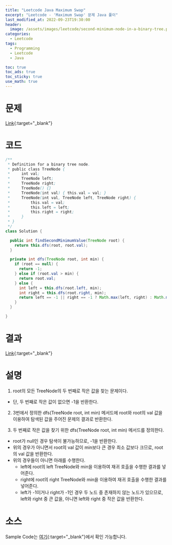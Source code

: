 ```yaml
---
title: "Leetcode Java Maximum Swap"
excerpt: "Leetcode - 'Maximum Swap' 문제 Java 풀이"
last_modified_at: 2022-09-23T19:30:00
header:
  image: /assets/images/leetcode/second-minimum-node-in-a-binary-tree.png
categories:
  - Leetcode
tags:
  - Programming
  - Leetcode
  - Java

toc: true
toc_ads: true
toc_sticky: true
use_math: true
---
```

# 문제
[Link](https://leetcode.com/problems/second-minimum-node-in-a-binary-tree){:target="_blank"}

# 코드
```java
/**
 * Definition for a binary tree node.
 * public class TreeNode {
 *     int val;
 *     TreeNode left;
 *     TreeNode right;
 *     TreeNode() {}
 *     TreeNode(int val) { this.val = val; }
 *     TreeNode(int val, TreeNode left, TreeNode right) {
 *         this.val = val;
 *         this.left = left;
 *         this.right = right;
 *     }
 * }
 */
class Solution {

  public int findSecondMinimumValue(TreeNode root) {
    return this.dfs(root, root.val);
  }

  private int dfs(TreeNode root, int min) {
    if (root == null) {
      return -1;
    } else if (root.val > min) {
      return root.val;
    } else {
      int left = this.dfs(root.left, min);
      int right = this.dfs(root.right, min);
      return left == -1 || right == -1 ? Math.max(left, right) : Math.min(left, right);
    }
  }

}
```

# 결과
[Link](https://leetcode.com/submissions/detail/807186221/){:target="_blank"}

# 설명
1. root의 모든 TreeNode의 두 번째로 작은 값을 찾는 문제이다.
- 단, 두 번째로 작은 값이 없으면 -1을 반환한다.

2. 3번에서 정의한 dfs(TreeNode root, int min) 메서드에 root와 root의 val 값을 이용하여 탐색된 값을 주어진 문제의 결과로 반환한다.

3. 두 번째로 작은 값을 찾기 위한 dfs(TreeNode root, int min) 메서드를 정의한다.
- root가 null인 경우 탐색이 불가능하므로, -1을 반환한다.
- 위의 경우가 아니면서 root의 val 값이 min보다 큰 경우 최소 값보다 크므로, root의 val 값을 반환한다.
- 위의 경우들이 아니면 아래를 수행한다.
  - left에 root의 left TreeNode와 min을 이용하여 재귀 호출을 수행한 결과를 넣어준다.
  - right에 root의 right TreeNode와 min을 이용하여 재귀 호출을 수행한 결과를 넣어준다.
  - left가 -1이거나 right가 -1인 경우 두 노드 중 존재하지 않는 노드가 있으므로, left와 right 중 큰 값을, 아니면 left와 right 중 작은 값을 반환한다.

# 소스
Sample Code는 [여기](https://github.com/GracefulSoul/leetcode/blob/master/src/main/java/gracefulsoul/problems/SecondMinimumNodeInABinaryTree.java){:target="_blank"}에서 확인 가능합니다.